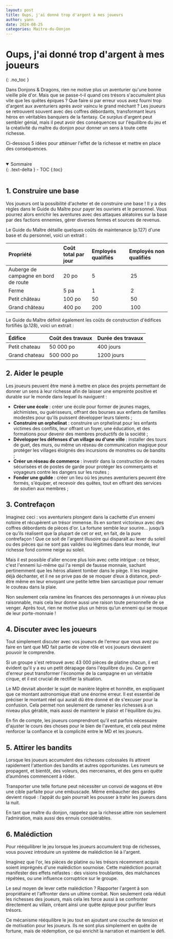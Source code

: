 ```yaml
---
layout: post
title: Oups, j'ai donné trop d'argent à mes joueurs
author: yann
date: 2024-08-25
categories: Maitre-du-Donjon
---
```


# Oups, j'ai donné trop d'argent à mes joueurs
{: .no_toc }

Dans Donjons & Dragons, rien ne motive plus un aventurier qu'une bonne vieille pile d'or. Mais que se passe-t-il quand ces trésors s'accumulent plus vite que les quêtes épiques ? Que faire si par erreur vous avez fourni trop d'argent aux aventuriers après avoir vaincu le grand méchant ?
Les joueurs se retrouvent souvent avec des coffres débordants, transformant leurs héros en véritables banquiers de la fantasy. Ce surplus d'argent peut sembler génial, mais il peut avoir des conséquences sur l'équilibre du jeu et la créativité du maître du donjon pour donner un sens à toute cette richesse.

Ci-dessous 5 idées pour atténuer l'effet de la richesse et mettre en place des conséquences.

<br />

<details open markdown="block">
  <summary>
    Sommaire
  </summary>
  {: .text-delta }
- TOC
{:toc}
</details>

<br />

## 1. Construire une base

Vos joueurs ont la possibilité d'acheter et de construire une base ! Il y a des règles dans le Guide du Maître pour payer les ouvriers et le personnel. Vous pourrez alors enrichir les aventures avec des attaques aléatoires sur la base par des factions ennemies, gérer diverses fermes et sources de revenus.

Le Guide du Maître détaille quelques coûts de maintenance (p.127) d'une base et du personnel, voici un extrait :

| Propriété | Coût total par jour | Employés qualifiés | Employés non qualifiés |
|:---|:---|:---|:---|
| Auberge de campagne en bord de route | 20 po | 5 | 25 |
| Ferme | 5 pa | 1 | 2 |
| Petit château | 100 po | 50 | 50 |
| Grand château | 400 po | 200 | 100 |

Le Guide du Maître définit également les coûts de construction d'édifices fortifiés (p.128), voici un extrait :

| Édifice | Coût des travaux | Durée des travaux |
|:---|:---|:---|
| Petit chateau | 50 000 po | 400 jours |
| Grand chateau | 500 000 po | 1200 jours |


## 2. Aider le peuple

Les joueurs peuvent être mené à mettre en place des projets permettant de donner un sens à leur richesse afin de laisser une empreinte positive et durable sur le monde dans lequel ils naviguent :

 - **Créer une école** : créer une école pour former de jeunes mages, alchimistes, ou guérisseurs, offrant des bourses aux enfants de familles modestes pour qu'ils puissent développer leurs talents ;
 - **Construire un orphelinat** : construire un orphelinat pour les enfants victimes des conflits, leur offrant un foyer, une éducation, et des formations pour devenir des membres productifs de la société ;
 - **Développer les défenses d'un village ou d'une ville** :  installer des tours de guet, des murs, ou même un réseau de communication magique pour protéger les villages éloignés des incursions de monstres ou de bandits ;
 - **Créer un réseau de commerce** : investir dans la construction de routes sécurisées et de postes de garde pour protéger les commerçants et voyageurs contre les dangers sur les routes ;
 - **Fonder une guilde** : créer un lieu où les jeunes aventuriers peuvent être formés, s'équiper, et recevoir des quêtes, tout en offrant des services de soutien aux membres ;
   

## 3. Contrefaçon

Imaginez ceci : vos aventuriers plongent dans la cachette d’un ennemi notoire et récupèrent un trésor immense. Ils en sortent victorieux avec des coffres débordants de pièces d'or. La fortune semble leur sourire… jusqu’à ce qu’ils réalisent que la plupart de cet or est, en fait, de la pure contrefaçon ! Que ce soit de l'argent illusoire qui disparaît au lever du soleil ou des pièces qui ne sont pas valides ou légitimes dans leur monde, leur richesse fond comme neige au soleil.

Mais il est possible d'aller encore plus loin avec cette intrigue : ce trésor, c'est l'ennemi lui-même qui l'a rempli de fausse monnaie, sachant pertinemment que les héros allaient tomber dans le piège. Il les imagine déjà déchanter, et il ne se prive pas de se moquer d’eux à distance, peut-être même en leur envoyant une petite lettre bien sarcastique pour remuer le couteau dans la plaie.

Non seulement cela ramène les finances des personnages à un niveau plus raisonnable, mais cela leur donne aussi une raison toute personnelle de se venger. Après tout, rien ne motive plus un héros qu’un ennemi qui se moque de leur porte-monnaie !


## 4. Discuter avec les joueurs

Tout simplement discuter avec vos joueurs de l'erreur que vous avez pu faire en tant que MD fait partie de votre rôle et vos joueurs devraient pouvoir le comprendre.

Si un groupe s'est retrouvé avec 43 000 pièces de platine chacun, il est évident qu'il y a eu un petit dérapage dans l'équilibre du jeu. Ce genre d'erreur peut transformer l'économie de la campagne en un véritable cirque, et il est crucial de rectifier la situation.

Le MD devrait aborder le sujet de manière légère et honnête, en expliquant que ce montant astronomique était une énorme erreur. Il est essentiel de préciser le montant réel qui aurait dû être donné et de s'excuser pour la confusion. Cela permet non seulement de ramener les richesses à un niveau plus gérable, mais aussi de maintenir le plaisir et l'équilibre du jeu.

En fin de compte, les joueurs comprendront qu'il est parfois nécessaire d'ajuster le cours des choses pour le bien de l'aventure, et cela peut même renforcer la confiance et la complicité entre le MD et les joueurs.


## 5. Attirer les bandits

Lorsque les joueurs accumulent des richesses colossales ils attirent rapidement l'attention des bandits et autres opportunistes. Les rumeurs se propagent, et bientôt, des voleurs, des mercenaires, et des gens en quête d’aumônes commencent à rôder. 

Transporter une telle fortune peut nécessiter un convoi de wagons et être une cible parfaite pour une embuscade. 
Même embaucher des gardes devient risqué : l’appât du gain pourrait les pousser à trahir les joueurs dans la nuit. 

En tant que maître du donjon, rappelez que la richesse attire non seulement l’admiration, mais aussi des ennuis considérables.


## 6. Malédiction

Pour rééquilibrer le jeu lorsque les joueurs accumulent trop de richesses, vous pouvez introduire un système de malédiction lié à l'argent. 

Imaginez que l'or, les pièces de platine ou les trésors récemment acquis soient imprégnés d'une malédiction sournoise. Cette malédiction pourrait manifester des effets néfastes : des visions troublantes, des malchances répétées, ou une influence corruptrice sur le groupe.

Le seul moyen de lever cette malédiction ? Rapporter l'argent à son propriétaire et l'affronter dans un ultime combat. Non seulement cela réduit les richesses des joueurs, mais cela les force aussi à se confronter directement au villain, créant ainsi une quête épique pour purifier leurs trésors.

Ce mécanisme rééquilibre le jeu tout en ajoutant une couche de tension et de motivation pour les joueurs. Ils ne sont plus simplement en quête de fortune, mais de rédemption, ce qui enrichit la narration et maintient le défi.

